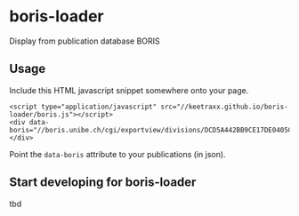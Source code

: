 boris-loader
============

Display from publication database BORIS

Usage
-----
Include this HTML javascript snippet somewhere onto your page.

    <script type="application/javascript" src="//keetraxx.github.io/boris-loader/boris.js"></script>
    <div data-boris="//boris.unibe.ch/cgi/exportview/divisions/DCD5A442BB9CE17DE0405C82790C4DE2/JSON/DCD5A442BB9CE17DE0405C82790C4DE2.js"></div>
    
Point the `data-boris` attribute to your publications (in json).

Start developing for boris-loader
---------------------------------

tbd